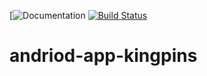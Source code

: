 [![Documentation](https://tree.taiga.io/project/rumbidzai-kingpins/timeline)
[![Build Status](https://travis-ci.com/Vitamin-Cpp/KINGPINS.svg?branch=master)](https://travis-ci.com/Vitamin-Cpp/KINGPINS)
# andriod-app-kingpins
